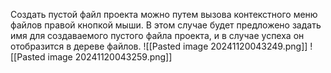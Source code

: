 Создать пустой файл проекта можно путем вызова контекстного меню файлов правой кнопкой мыши. В этом случае будет предложено задать имя для создаваемого пустого файла проекта, и в случае успеха он отобразится в дереве файлов.
![[Pasted image 20241120043249.png]]
![[Pasted image 20241120043259.png]]


